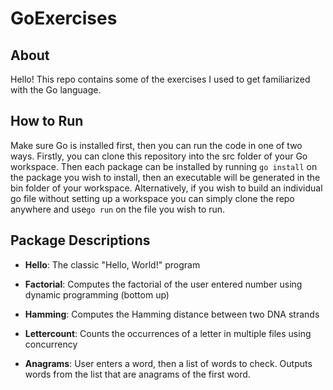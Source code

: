 # GoExercises

## About
Hello! This repo contains some of the exercises I used to get familiarized with the Go language. 

## How to Run
Make sure Go is installed first, then you can run the code in one of two ways. Firstly, you can clone this
repository into the src folder of your Go workspace. Then each package can be installed by running `go install` on 
the package you wish to install, then an executable will be generated in the bin folder of your workspace. 
Alternatively, if you wish to build an individual go file without setting up a workspace you can simply 
clone the repo anywhere and use`go run` on the file you wish to run.

## Package Descriptions

* __Hello__: The classic "Hello, World!" program

* __Factorial__: Computes the factorial of the user entered number using dynamic programming (bottom up)

* __Hamming__: Computes the Hamming distance between two DNA strands

* __Lettercount__: Counts the occurrences of a letter in multiple files using concurrency

* __Anagrams__: User enters a word, then a list of words to check. Outputs words from the list that are anagrams of the first word.

